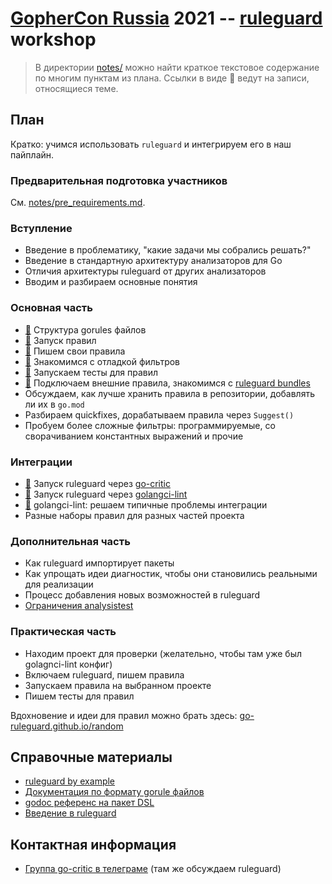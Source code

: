 # [GopherCon Russia](https://www.gophercon-russia.ru/) 2021 -- [ruleguard](https://github.com/quasilyte/go-ruleguard) workshop

> В директории [notes/](notes) можно найти краткое текстовое содержание по многим пунктам из плана.
> Ссылки в виде 📖 ведут на записи, относящиеся теме.

## План

Кратко: учимся использовать `ruleguard` и интегрируем его в наш пайплайн.

### Предварительная подготовка участников

См. [notes/pre_requirements.md](notes/pre_requirements.md).

### Вступление

* Введение в проблематику, "какие задачи мы собрались решать?"
* Введение в стандартную архитектуру анализаторов для Go
* Отличия архитектуры ruleguard от других анализаторов
* Вводим и разбираем основные понятия

### Основная часть

* [📖](notes/gorules_file.md) Структура gorules файлов
* [📖](notes/run_rules.md) Запуск правил
* [📖](notes/writing_rules.md) Пишем свои правила
* [📖](notes/filter_debug.md) Знакомимся с отладкой фильтров
* [📖](notes/testing_rules.md) Запускаем тесты для правил
* [📖](notes/bundles_intro.md) Подключаем внешние правила, знакомимся с [ruleguard bundles](https://quasilyte.dev/blog/post/ruleguard-modules/)
* Обсуждаем, как лучше хранить правила в репозитории, добавлять ли их в `go.mod`
* Разбираем quickfixes, дорабатываем правила через `Suggest()`
* Пробуем более сложные фильтры: программируемые, со сворачиванием константных выражений и прочие

### Интеграции

* [📖](notes/gocritic_integration.md) Запуск ruleguard через [go-critic](https://github.com/go-critic/go-critic)
* [📖](notes/golangci_integration.md) Запуск ruleguard через [golangci-lint](https://github.com/golangci/golangci-lint)
* [📖](https://github.com/quasilyte/gophercon2021-ruleguard/blob/master/notes/golangci_integration.md#%D1%80%D0%B5%D1%88%D0%B5%D0%BD%D0%B8%D0%B5-%D0%BF%D1%80%D0%BE%D0%B1%D0%BB%D0%B5%D0%BC-%D0%B8%D0%BD%D1%82%D0%B5%D0%B3%D1%80%D0%B0%D1%86%D0%B8%D0%B8) golangci-lint: решаем типичные проблемы интеграции
* Разные наборы правил для разных частей проекта

### Дополнительная часть

* Как ruleguard импортирует пакеты
* Как упрощать идеи диагностик, чтобы они становились реальными для реализации
* Процесс добавления новых возможностей в ruleguard
* [Ограничения analysistest](https://github.com/golang/go/issues/37054)

### Практическая часть

* Находим проект для проверки (желательно, чтобы там уже был golagnci-lint конфиг)
* Включаем ruleguard, пишем правила
* Запускаем правила на выбранном проекте
* Пишем тесты для правил

Вдохновение и идеи для правил можно брать здесь: [go-ruleguard.github.io/random](https://go-ruleguard.github.io/random/)

## Справочные материалы

* [ruleguard by example](https://go-ruleguard.github.io/by-example/)
* [Документация по формату gorule файлов](https://github.com/quasilyte/go-ruleguard/blob/master/_docs/dsl.md)
* [godoc референс на пакет DSL](https://pkg.go.dev/github.com/quasilyte/go-ruleguard/dsl)
* [Введение в ruleguard](https://habr.com/ru/post/481696/)

## Контактная информация

* [Группа go-critic в телеграме](https://t.me/go_critic_ru) (там же обсуждаем ruleguard)
